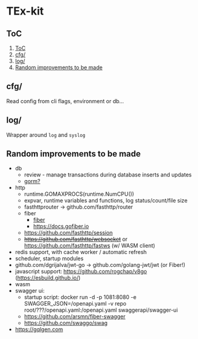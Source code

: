 # TEx-kit

## ToC

1. [ToC](#toc)
2. [cfg/](#cfg)
3. [log/](#log)
4. [Random improvements to be made](#random-improvements-to-be-made)

## cfg/

Read config from cli flags, environment or db...

## log/

Wrapper around `log` and `syslog`

## Random improvements to be made

* db
  * review - manage transactions during database inserts and updates
  * [gorm?](https://gorm.io/index.html)
* http
  * runtime.GOMAXPROCS(runtime.NumCPU())
  * expvar, runtime variables and functions, log status/count/file size
  * fasthttprouter -> github.com/fasthttp/router
  * fiber
    * [fiber](https://github.com/gofiber/fiber)
    * <https://docs.gofiber.io>
  * <https://github.com/fasthttp/session>
  * ~~<https://github.com/fasthttp/websocket>~~ or <https://github.com/fasthttp/fastws> (w/ WASM client)
* redis support, with cache worker / automatic refresh
* scheduler, startup modules
* github.com/dgrijalva/jwt-go -> github.com/golang-jwt/jwt (or Fiber!)
* javascript support: <https://github.com/rogchap/v8go> (<https://esbuild.github.io/>)
* wasm
* swagger ui:
  * startup script: docker run -d -p 1081:8080 -e SWAGGER_JSON=/openapi.yaml -v repo root/???/openapi.yaml:/openapi.yaml swaggerapi/swagger-ui
  * <https://github.com/arsmn/fiber-swagger>
  * <https://github.com/swaggo/swag>
* <https://gqlgen.com>

